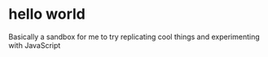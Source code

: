 # hello world
Basically a sandbox for me to try replicating cool things and experimenting with JavaScript
